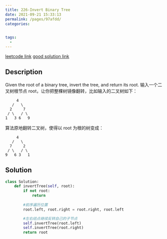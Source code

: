 ```yaml
---
title: 226-Invert Binary Tree
date: 2021-09-21 15:33:13
permalink: /pages/97afdd/
categories:
  

tags:
  - 
---
```

[leetcode link](https://leetcode.com/problems/invert-binary-tree/)
[good solution link](https://labuladong.gitbook.io/algo/mu-lu-ye/er-cha-shu-xi-lie-1)
## Description
Given the root of a binary tree, invert the tree, and return its root.
输入一个二叉树根节点 root，让你把整棵树镜像翻转，比如输入的二叉树如下：
```
     4
   /   \
  2     7
 / \   / \
1   3 6   9
```
算法原地翻转二叉树，使得以 root 为根的树变成：
```
     4
   /   \
  7     2
 / \   / \
9   6 3   1
```

## Solution
```python
class Solution:
    def invertTree(self, root):
        if not root:
            return
  
        #前序遍历位置
        root.left, root.right = root.right, root.left

        #左右结点继续反转自己的子节点
        self.invertTree(root.left)
        self.invertTree(root.right)
        return root
```